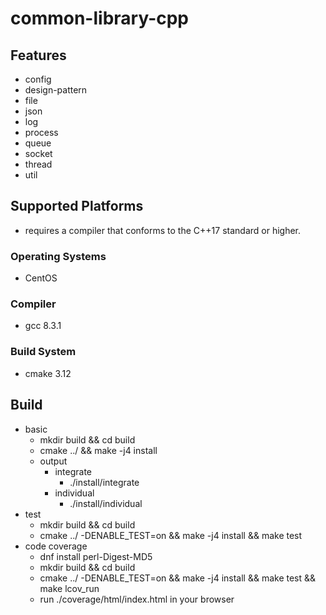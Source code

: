 # common-library-cpp

## Features
 - config
 - design-pattern
 - file
 - json
 - log
 - process
 - queue
 - socket
 - thread
 - util

## Supported Platforms
 - requires a compiler that conforms to the C++17 standard or higher.

### Operating Systems
 - CentOS

### Compiler
 - gcc 8.3.1

### Build System
 - cmake 3.12

## Build
 - basic
   - mkdir build && cd build
   - cmake ../ && make -j4 install
   - output
     - integrate
       - ./install/integrate
     - individual
       - ./install/individual
 - test
   - mkdir build && cd build
   - cmake ../ -DENABLE_TEST=on && make -j4 install && make test
 - code coverage
   - dnf install perl-Digest-MD5
   - mkdir build && cd build
   - cmake ../ -DENABLE_TEST=on && make -j4 install && make test && make lcov_run
   - run ./coverage/html/index.html in your browser
